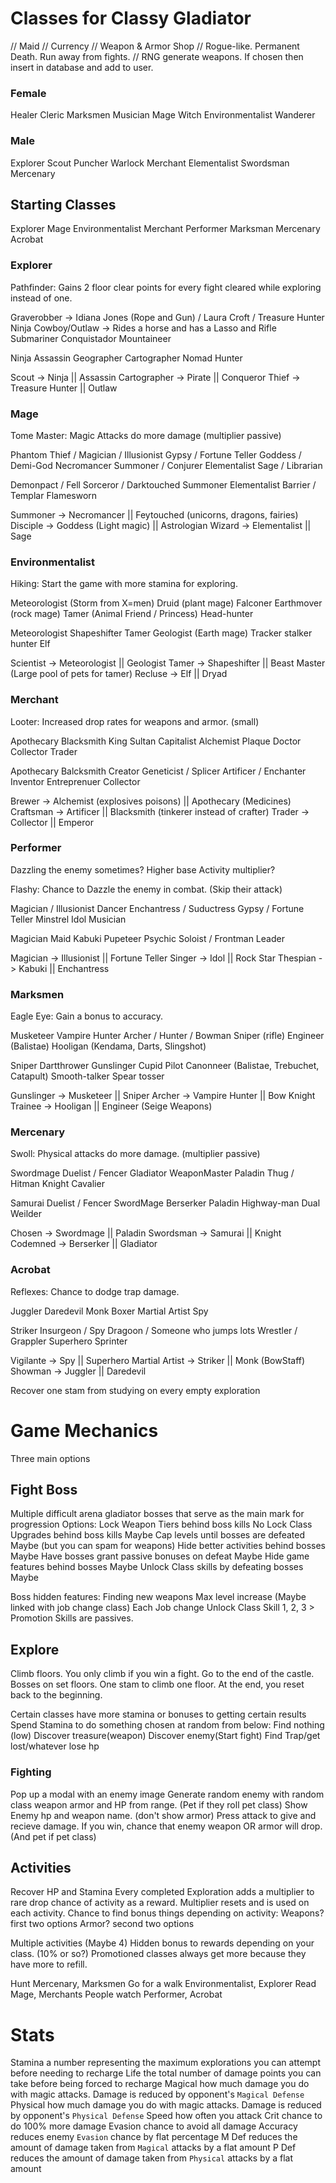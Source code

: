 # Classes for Classy Gladiator

// Maid
// Currency
// Weapon & Armor Shop
// Rogue-like. Permanent Death. Run away from fights.
// RNG generate weapons. If chosen then insert in database and add to user.

### Female
Healer
Cleric
Marksmen
Musician
Mage
Witch
Environmentalist
Wanderer

### Male
Explorer
Scout
Puncher
Warlock
Merchant
Elementalist
Swordsman
Mercenary

## Starting Classes
Explorer
Mage
Environmentalist
Merchant
Performer
Marksman
Mercenary
Acrobat

### Explorer

Pathfinder: Gains 2 floor clear points for every fight cleared while exploring instead of one.

Graverobber -> Idiana Jones (Rope and Gun) / Laura Croft / Treasure Hunter
Ninja
Cowboy/Outlaw -> Rides a horse and has a Lasso and Rifle
Submariner
Conquistador
Mountaineer

Ninja
Assassin
Geographer
Cartographer
Nomad
Hunter

Scout -> Ninja || Assassin
Cartographer -> Pirate || Conqueror
Thief -> Treasure Hunter || Outlaw

### Mage

Tome Master: Magic Attacks do more damage (multiplier passive)

Phantom Thief / Magician / Illusionist
Gypsy / Fortune Teller
Goddess / Demi-God
Necromancer
Summoner / Conjurer
Elementalist
Sage / Librarian

Demonpact / Fell Sorceror / Darktouched
Summoner
Elementalist
Barrier / Templar
Flamesworn

Summoner -> Necromancer || Feytouched (unicorns, dragons, fairies)
Disciple -> Goddess (Light magic) || Astrologian
Wizard -> Elementalist || Sage

### Environmentalist

Hiking: Start the game with more stamina for exploring.

Meteorologist (Storm from X=men)
Druid (plant mage)
Falconer
Earthmover (rock mage)
Tamer (Animal Friend / Princess)
Head-hunter

Meteorologist
Shapeshifter
Tamer
Geologist (Earth mage)
Tracker stalker hunter
Elf

Scientist -> Meteorologist || Geologist
Tamer -> Shapeshifter || Beast Master (Large pool of pets for tamer)
Recluse -> Elf || Dryad

### Merchant

Looter: Increased drop rates for weapons and armor. (small)

Apothecary
Blacksmith
King Sultan Capitalist
Alchemist
Plaque Doctor
Collector
Trader

Apothecary
Balcksmith
Creator
Geneticist / Splicer
Artificer / Enchanter
Inventor
Entreprenuer
Collector

Brewer -> Alchemist (explosives poisons) || Apothecary (Medicines)
Craftsman -> Artificer || Blacksmith  (tinkerer instead of crafter)
Trader -> Collector || Emperor

### Performer

Dazzling the enemy sometimes?
Higher base Activity multiplier?

Flashy: Chance to Dazzle the enemy in combat. (Skip their attack)

Magician / Illusionist
Dancer
Enchantress / Suductress
Gypsy / Fortune Teller
Minstrel
Idol
Musician

Magician
Maid
Kabuki
Pupeteer
Psychic
Soloist / Frontman
Leader

Magician -> Illusionist || Fortune Teller
Singer -> Idol || Rock Star
Thespian -> Kabuki || Enchantress

### Marksmen

Eagle Eye: Gain a bonus to accuracy.

Musketeer
Vampire Hunter
Archer / Hunter / Bowman
Sniper (rifle)
Engineer (Balistae)
Hooligan (Kendama, Darts, Slingshot)

Sniper
Dartthrower
Gunslinger
Cupid
Pilot
Canonneer (Balistae, Trebuchet, Catapult)
Smooth-talker
Spear tosser

Gunslinger -> Musketeer || Sniper
Archer -> Vampire Hunter || Bow Knight
Trainee -> Hooligan || Engineer (Seige Weapons)

### Mercenary

Swoll: Physical attacks do more damage. (multiplier passive)

Swordmage
Duelist / Fencer
Gladiator
WeaponMaster
Paladin
Thug / Hitman
Knight
Cavalier

Samurai
Duelist / Fencer
SwordMage
Berserker
Paladin
Highway-man
Dual Weilder

Chosen -> Swordmage || Paladin
Swordsman -> Samurai || Knight
Codemned -> Berserker || Gladiator

### Acrobat

Reflexes: Chance to dodge trap damage.


Juggler
Daredevil
Monk
Boxer
Martial Artist
Spy

Striker
Insurgeon / Spy
Dragoon / Someone who jumps lots
Wrestler / Grappler
Superhero
Sprinter

Vigilante -> Spy || Superhero
Martial Artist -> Striker || Monk (BowStaff)
Showman -> Juggler || Daredevil

Recover one stam from studying on every empty exploration

# Game Mechanics
Three main options

## Fight Boss
Multiple difficult arena gladiator bosses that serve as the main mark for progression
Options:
Lock Weapon Tiers behind boss kills             No
Lock Class Upgrades behind boss kills           Maybe
Cap levels until bosses are defeated            Maybe (but you can spam for weapons)
Hide better activities behind bosses            Maybe
Have bosses grant passive bonuses on defeat     Maybe
Hide game features behind bosses                Maybe
Unlock Class skills by defeating bosses         Maybe

Boss hidden features:
Finding new weapons
Max level increase (Maybe linked with job change class)
Each Job change
Unlock Class Skill 1, 2, 3 > Promotion
Skills are passives.




## Explore
Climb floors. You only climb if you win a fight.
Go to the end of the castle.
Bosses on set floors.
One stam to climb one floor.
At the end, you reset back to the beginning.

Certain classes have more stamina or bonuses to getting certain results
Spend Stamina to do something chosen at random from below:
Find nothing (low)
Discover treasure(weapon)
Discover enemy(Start fight)
Find Trap/get lost/whatever lose hp

### Fighting
Pop up a modal with an enemy image
Generate random enemy with random class weapon armor and HP from range. (Pet if they roll pet class)
Show Enemy hp and weapon name. (don't show armor)
Press attack to give and recieve damage.
If you win, chance that enemy weapon OR armor will drop. (And pet if pet class)

## Activities

Recover HP and Stamina
Every completed Exploration adds a multiplier to rare drop chance of activity as a reward. Multiplier resets and is used on each activity.
Chance to find bonus things depending on activity:
Weapons? first two options
Armor? second two options

Multiple activities (Maybe 4)
Hidden bonus to rewards depending on your class. (10% or so?)
Promotioned classes always get more because they have more to refill.

Hunt                Mercenary, Marksmen
Go for a walk       Environmentalist, Explorer
Read                Mage, Merchants
People watch        Performer, Acrobat

# Stats
Stamina a number representing the maximum explorations you can attempt before needing to recharge
Life the total number of damage points you can take before being forced to recharge
Magical how much damage you do with magic attacks. Damage is reduced by opponent's `Magical Defense`
Physical how much damage you do with magic attacks. Damage is reduced by opponent's `Physical Defense`
Speed how often you attack
Crit chance to do 100% more damage
Evasion chance to avoid all damage
Accuracy reduces enemy `Evasion` chance by flat percentage
M Def reduces the amount of damage taken from `Magical` attacks by a flat amount
P Def reduces the amount of damage taken from `Physical` attacks by a flat amount